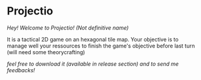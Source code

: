 # Projectio
_Hey! Welcome to Projectio! (Not definitive name)_

It is a tactical 2D game on an hexagonal tile map. Your objective is to manage well your ressources to finish the game's objective before last turn (will need some theorycrafting)

_feel free to download it (available in release section) and to send me feedbacks!_
